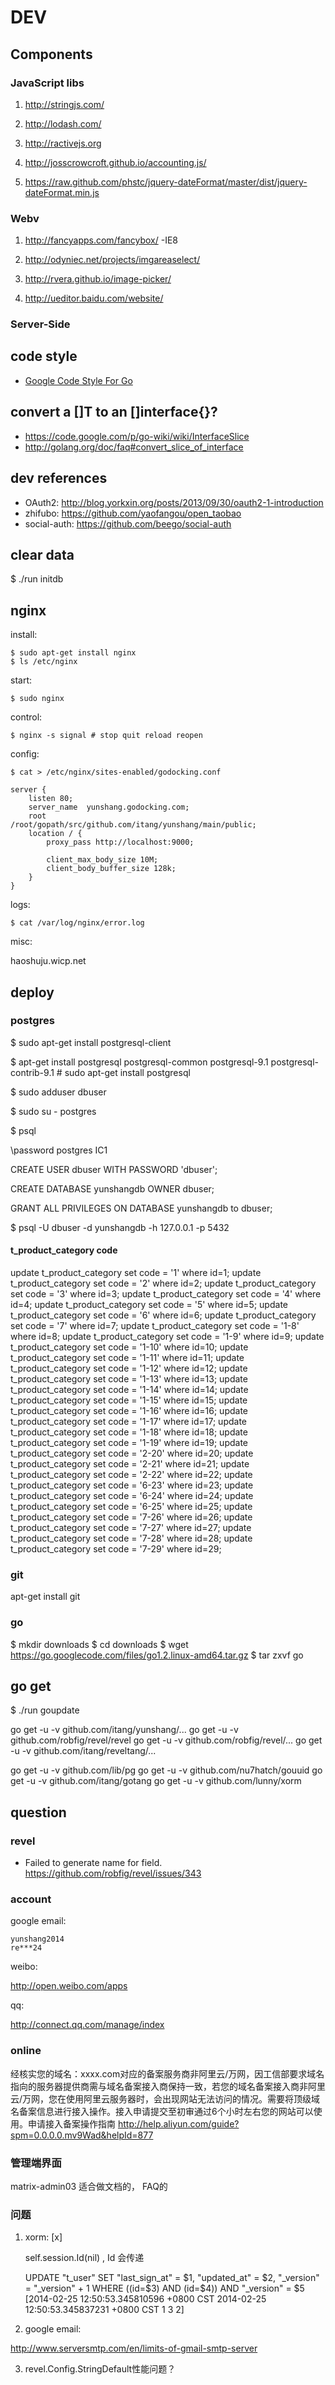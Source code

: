 DEV
===

## Components

### JavaScript libs

1. <http://stringjs.com/>

2. <http://lodash.com/>

3. <http://ractivejs.org>

4. <http://josscrowcroft.github.io/accounting.js/>

5. <https://raw.github.com/phstc/jquery-dateFormat/master/dist/jquery-dateFormat.min.js>

### Webv

1. <http://fancyapps.com/fancybox/>  -IE8

2. <http://odyniec.net/projects/imgareaselect/>

3. <http://rvera.github.io/image-picker/>

4. <http://ueditor.baidu.com/website/>

### Server-Side

## code style

* [Google Code Style For Go](https://code.google.com/p/go-wiki/wiki/Style "google")

## convert a []T to an []interface{}?
* https://code.google.com/p/go-wiki/wiki/InterfaceSlice
* http://golang.org/doc/faq#convert_slice_of_interface

## dev references

* OAuth2: http://blog.yorkxin.org/posts/2013/09/30/oauth2-1-introduction
* zhifubo: https://github.com/yaofangou/open_taobao
* social-auth: https://github.com/beego/social-auth

## clear data

$ ./run initdb

## nginx

install:

    $ sudo apt-get install nginx
    $ ls /etc/nginx

start:

    $ sudo nginx

control:

    $ nginx -s signal # stop quit reload reopen

config:

    $ cat > /etc/nginx/sites-enabled/godocking.conf

    server {
        listen 80;
        server_name  yunshang.godocking.com;
        root         /root/gopath/src/github.com/itang/yunshang/main/public;
        location / {
            proxy_pass http://localhost:9000;

            client_max_body_size 10M;
            client_body_buffer_size 128k;
        }
    }

logs:

    $ cat /var/log/nginx/error.log


misc:

haoshuju.wicp.net

## deploy

### postgres

$ sudo apt-get install postgresql-client

$ apt-get install postgresql postgresql-common postgresql-9.1 postgresql-contrib-9.1 # sudo apt-get install postgresql

$ sudo adduser dbuser

$ sudo su - postgres

$ psql

  \password postgres
  IC1

  CREATE USER dbuser WITH PASSWORD 'dbuser';

  CREATE DATABASE yunshangdb OWNER dbuser;

  GRANT ALL PRIVILEGES ON DATABASE yunshangdb to dbuser;

$ psql -U dbuser -d yunshangdb -h 127.0.0.1 -p 5432

#### t_product_category code

update t_product_category set code = '1' where id=1;
update t_product_category set code = '2' where id=2;
update t_product_category set code = '3' where id=3;
update t_product_category set code = '4' where id=4;
update t_product_category set code = '5' where id=5;
update t_product_category set code = '6' where id=6;
update t_product_category set code = '7' where id=7;
update t_product_category set code = '1-8' where id=8;
update t_product_category set code = '1-9' where id=9;
update t_product_category set code = '1-10' where id=10;
update t_product_category set code = '1-11' where id=11;
update t_product_category set code = '1-12' where id=12;
update t_product_category set code = '1-13' where id=13;
update t_product_category set code = '1-14' where id=14;
update t_product_category set code = '1-15' where id=15;
update t_product_category set code = '1-16' where id=16;
update t_product_category set code = '1-17' where id=17;
update t_product_category set code = '1-18' where id=18;
update t_product_category set code = '1-19' where id=19;
update t_product_category set code = '2-20' where id=20;
update t_product_category set code = '2-21' where id=21;
update t_product_category set code = '2-22' where id=22;
update t_product_category set code = '6-23' where id=23;
update t_product_category set code = '6-24' where id=24;
update t_product_category set code = '6-25' where id=25;
update t_product_category set code = '7-26' where id=26;
update t_product_category set code = '7-27' where id=27;
update t_product_category set code = '7-28' where id=28;
update t_product_category set code = '7-29' where id=29;


### git

apt-get install git

### go

$ mkdir downloads
$ cd downloads
$ wget https://go.googlecode.com/files/go1.2.linux-amd64.tar.gz
$ tar zxvf go


## go get

$ ./run goupdate

go get -u -v github.com/itang/yunshang/...
go get -u -v github.com/robfig/revel/revel
go get -u -v github.com/robfig/revel/...
go get -u -v github.com/itang/reveltang/...

go get -u -v github.com/lib/pg
go get -u -v github.com/nu7hatch/gouuid
go get -u -v github.com/itang/gotang
go get -u -v github.com/lunny/xorm

## question

### revel

* Failed to generate name for field. https://github.com/robfig/revel/issues/343

### account

google email:

    yunshang2014
    re***24

weibo:

http://open.weibo.com/apps

qq:

http://connect.qq.com/manage/index


### online

经核实您的域名：xxxx.com对应的备案服务商非阿里云/万网，因工信部要求域名指向的服务器提供商需与域名备案接入商保持一致，若您的域名备案接入商非阿里云/万网，您在使用阿里云服务器时，会出现网站无法访问的情况。需要将顶级域名备案信息进行接入操作。接入申请提交至初审通过6个小时左右您的网站可以使用。申请接入备案操作指南
<http://help.aliyun.com/guide?spm=0.0.0.0.mv9Wad&helpId=877>


### 管理端界面

matrix-admin03 适合做文档的， FAQ的


### 问题

1. xorm: [x]

    self.session.Id(nil) , Id 会传递

    UPDATE "t_user" SET "last_sign_at" = $1, "updated_at" = $2, "_version" = "_version" + 1 WHERE ((id=$3) AND (id=$4)) AND "_version" = $5
[2014-02-25 12:50:53.345810596 +0800 CST 2014-02-25 12:50:53.345837231 +0800 CST 1 3 2]

2. google email:

<http://www.serversmtp.com/en/limits-of-gmail-smtp-server>

3. revel.Config.StringDefault性能问题？
